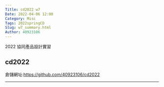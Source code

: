 ```yaml
---
Title: cd2022 w7
Date: 2022-04-06 12:00
Category: Misc
Tags: 2022springCD
Slug: w7_summary.html
Author: 40923106
---
```


2022 協同產品設計實習

<!-- PELICAN_END_SUMMARY -->

cd2022
----
倉儲網址:https://github.com/40923106/cd2022


----



